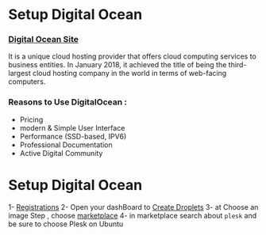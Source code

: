 
# Setup Digital Ocean
### [Digital Ocean Site](https://www.digitalocean.com/)

It is a unique cloud hosting provider that offers cloud computing services to business entities. In January 2018, it achieved the title of being the third-largest cloud hosting company in the world in terms of web-facing computers.

### Reasons to Use DigitalOcean :
- Pricing
- modern & Simple User Interface
- Performance (SSD-based, IPV6)
- Professional Documentation
- Active Digital Community



# Setup Digital Ocean
1- [Registrations](https://cloud.digitalocean.com/registrations/new)
2- Open your dashBoard to [Create Droplets](https://www.digitalocean.com/docs/droplets/how-to/create/)
3- at Choose an image Step , choose [marketplace](https://www.digitalocean.com/docs/marketplace/)
4- in marketplace search about `plesk` and be sure to choose Plesk on Ubuntu 
